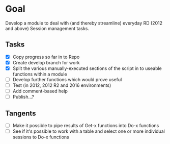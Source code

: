 # Goal

Develop a module to deal with (and thereby streamline) everyday RD (2012 and above) Session management tasks.

## Tasks

- [x] Copy progress so far in to Repo
- [x] Create develop branch for work
- [x] Split the various manually-executed sections of the script in to useable functions within a module
- [ ] Develop further functions which would prove useful
- [ ] Test (in 2012, 2012 R2 and 2016 environments)
- [ ] Add comment-based help
- [ ] Publish...?

## Tangents

- [ ] Make it possible to pipe results of Get-x functions into Do-x functions
- [ ] See if it's possible to work with a table and select one or more individual sessions to Do-x functions
